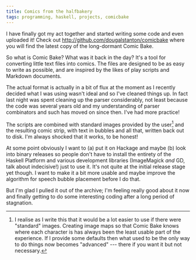 ```yaml
---
title: Comics from the halfbakery
tags: programming, haskell, projects, comicbake
---
```


I have finally got my act together and started writing some code and even
uploaded it! Check out <http://github.com/dougalstanton/comicbake> where
you will find the latest copy of the long-dormant Comic Bake.

So what is Comic Bake? What was it back in the day? It's a tool for
converting little text files into comics. The files are designed to be as
easy to write as possible, and are inspired by the likes of play scripts
and Markdown documents.

The actual format is actually in a bit of flux at the moment as I recently
decided what I was using wasn't ideal and so I've cleaned things up. In
fact last night was spent cleaning up the parser considerably, not least
because the code was several years old and my understanding of parser
combinators and such has moved on since then. I've had more practice!

The scripts are combined with standard images provided by the user[^1] and
the resulting comic strip, with text in bubbles and all that, written back
out to disk. I'm always shocked that it works, to be honest!

[^1]: I realise as I write this that it would be a lot easier to use if
there were "standard" images. Creating image maps so that Comic Bake knows
where each character is has always been the least usable part of the
experience. If I provide some defaults then what used to be the only way
to do things now becomes "advanced" --- there if you want it but not
necessary.

At some point obviously I want to (a) put it on Hackage and maybe (b) look
into binary releases so people don't have to install the entirety of the
Haskell Platform and various development libraries (ImageMagick *and* GD,
talk about indecisive!) just to use it. It's not quite at the initial
release stage yet though. I want to make it a bit more usable and maybe
improve the algorithm for speech bubble placement before I do that.

But I'm glad I pulled it out of the archive; I'm feeling really good about
it now and finally getting to do some interesting coding after a long
period of stagnation.
